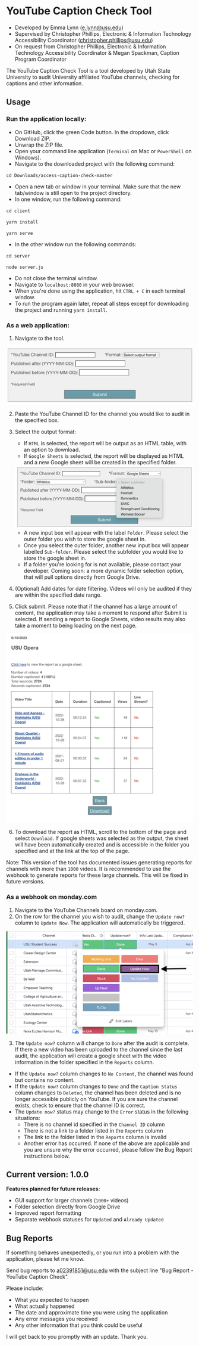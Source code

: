 # YouTube Caption Check Tool
* Developed by Emma Lynn (e.lynn@usu.edu)
* Supervised by Christopher Phillips, Electronic & Information Technology Accessibility Coordinator (christopher.phillips@usu.edu)
* On request from Christopher Phillips, Electronic & Information Technology Accessibility Coordinator & Megan Spackman, Caption Program Coordinator


The YouTube Caption Check Tool is a tool developed by Utah State University to audit University affiliated YouTube channels, checking for captions
and other information.

## Usage

### Run the application locally:
* On GitHub, click the green Code button. In the dropdown, click Download ZIP.
* Unwrap the ZIP file.
* Open your command line application (`Terminal` on Mac or `PowerShell` on Windows).
* Navigate to the downloaded project with the following command:
```shell
cd Downloads/access-caption-check-master
```
* Open a new tab or window in your terminal. 
Make sure that the new tab/window is still open to the project directory.
* In one window, run the following command:
```shell
cd client
```
```shell
yarn install
```
```shell
yarn serve
```
* In the other window run the following commands:
```shell
cd server
```
```shell
node server.js
```
* Do not close the terminal window.
* Navigate to `localhost:8080` in your web browser.
* When you're done using the application, hit `CTRL + C` in each terminal window.
* To run the program again later, repeat all steps except for downloading the project and running `yarn install`.


### As a web application:

1. Navigate to the tool.

<img src="docs/demo1.png"/>

2. Paste the YouTube Channel ID for the channel you would like to audit in the 
specified box.
3. Select the output format:
   * If `HTML` is selected, the report will be output as an HTML table, with an option
   to download.
   * If `Google Sheets` is selected, the report will be displayed as HTML and a 
   new Google sheet will be created in the specified folder.
   
   <img src="docs/demo2.png"/>
   
     * A new input box will appear with the label `Folder`. Please select the outer folder you wish
     to store the google sheet in.
     * Once you select the outer folder, another new input box will appear labelled 
     `Sub-folder`. Please select the subfolder you would like to store the google sheet in.
     * If a folder you're looking for is not available, please contact your developer.
     Coming soon: a more dynamic folder selection option, that will pull options directly
     from Google Drive.
4. (Optional) Add dates for date filtering. Videos will only be audited if they are
within the specified date range.
5. Click submit. Please note that if the channel has a large amount of content,
the application may take a moment to respond after Submit is selected. If sending a 
report to Google Sheets, video results may also take a moment to being loading on the
next page.

<img src="docs/demo3.png"/>

6. To download the report as HTML, scroll to the bottom of the page and select `Download`.
If google sheets was selected as the output, the sheet will have been automatically
created and is accessible in the folder you specified and at the link at the top of
the page.

Note: This version of the tool has documented issues generating reports for channels with more than `1000` videos.
It is recommended to use the webhook to generate reports for these large channels. This will be fixed in future versions.

### As a webhook on monday.com

1. Navigate to the YouTube Channels board on monday.com.
2. On the row for the channel you wish to audit, change the `Update now?` column
to `Update Now`. The application will automatically be triggered.

<img src="docs/demo4.png"/>

3. The `Update now?` column will change to `Done` after the audit is complete. If
there a new video has been uploaded to the channel since the last audit, the application
will create a google sheet with the video information in the folder specified in the `Reports`
column. 
* If the `Update now?` column changes to `No Content`, the channel was found but
contains no content. 
* If the `Update now?` column changes to `Done` and the `Caption Status` column 
changes to `Deleted`, the channel has been deleted and is no longer accessible publicly
on YouTube. If you are sure the channel exists, check to ensure that the channel ID is
correct.
* The `Update now?` status may change to the `Error` status in the following situations:
  * There is no channel id specified in the `Channel ID` column
  * There is not a link to a folder listed in the `Reports` column
  * The link to the folder listed in the `Reports` column is invalid
  * Another error has occurred. If none of the above are applicable and you are unsure
  why the error occurred, please follow the Bug Report instructions below.

## Current version: 1.0.0
**Features planned for future releases:**
* GUI support for larger channels (`1000+` videos)
* Folder selection directly from Google Drive
* Improved report formatting
* Separate webhook statuses for `Updated` and `Already Updated`

## Bug Reports
If something behaves unexpectedly, or you run into a problem with the application,
please let me know.

Send bug reports to a02391851@usu.edu with the subject line 
"Bug Report - YouTube Caption Check".

Please include:
* What you expected to happen
* What actually happened
* The date and approximate time you were using the application
* Any error messages you received
* Any other information that you think could be useful

I will get back to you promptly with an update. Thank you.